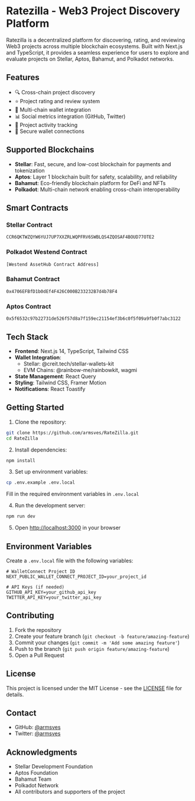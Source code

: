 # Ratezilla - Web3 Project Discovery Platform

Ratezilla is a decentralized platform for discovering, rating, and reviewing Web3 projects across multiple blockchain ecosystems. Built with Next.js and TypeScript, it provides a seamless experience for users to explore and evaluate projects on Stellar, Aptos, Bahamut, and Polkadot networks.

## Features

- 🔍 Cross-chain project discovery
- ⭐ Project rating and review system
- 💼 Multi-chain wallet integration
- 📊 Social metrics integration (GitHub, Twitter)
- 🎯 Project activity tracking
- 🔐 Secure wallet connections

## Supported Blockchains

- **Stellar**: Fast, secure, and low-cost blockchain for payments and tokenization
- **Aptos**: Layer 1 blockchain built for safety, scalability, and reliability
- **Bahamut**: Eco-friendly blockchain platform for DeFi and NFTs
- **Polkadot**: Multi-chain network enabling cross-chain interoperability

## Smart Contracts

### Stellar Contract
```
CCR6QKTWZQYW6YUJ7UP7XXZRLWQPFRV6SWBLQS4ZQOSAF4BOUD77OTE2
```

### Polkadot Westend Contract
```
[Westend AssetHub Contract Address]
```

### Bahamut Contract
```
0x4706EFBfD1b0dEf4F426C000B233232B7d4b78F4
```

### Aptos Contract
```
0x5f6532c97b22731de526f57d8a7f159ec21154ef3b6c0f5f09a9fb0f7abc3122
```

## Tech Stack

- **Frontend**: Next.js 14, TypeScript, Tailwind CSS
- **Wallet Integration**: 
  - Stellar: @creit.tech/stellar-wallets-kit
  - EVM Chains: @rainbow-me/rainbowkit, wagmi
- **State Management**: React Query
- **Styling**: Tailwind CSS, Framer Motion
- **Notifications**: React Toastify

## Getting Started

1. Clone the repository:
```bash
git clone https://github.com/armsves/RateZilla.git
cd RateZilla
```

2. Install dependencies:
```bash
npm install
```

3. Set up environment variables:
```bash
cp .env.example .env.local
```
Fill in the required environment variables in `.env.local`

4. Run the development server:
```bash
npm run dev
```

5. Open [http://localhost:3000](http://localhost:3000) in your browser

## Environment Variables

Create a `.env.local` file with the following variables:

```env
# WalletConnect Project ID
NEXT_PUBLIC_WALLET_CONNECT_PROJECT_ID=your_project_id

# API Keys (if needed)
GITHUB_API_KEY=your_github_api_key
TWITTER_API_KEY=your_twitter_api_key
```

## Contributing

1. Fork the repository
2. Create your feature branch (`git checkout -b feature/amazing-feature`)
3. Commit your changes (`git commit -m 'Add some amazing feature'`)
4. Push to the branch (`git push origin feature/amazing-feature`)
5. Open a Pull Request

## License

This project is licensed under the MIT License - see the [LICENSE](LICENSE) file for details.

## Contact

- GitHub: [@armsves](https://github.com/armsves)
- Twitter: [@armsves](https://twitter.com/armsves)

## Acknowledgments

- Stellar Development Foundation
- Aptos Foundation
- Bahamut Team
- Polkadot Network
- All contributors and supporters of the project
